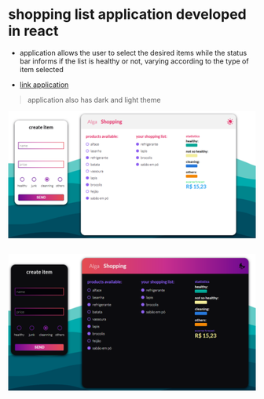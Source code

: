 # shopping list application developed in react

- application allows the user to select the desired items while the status bar informs if the list is healthy or not, varying according to the type of item selected
* [link application](https://sea-shopping-frontend.herokuapp.com/)

> application also has dark and light theme

![light](./src/assets/light_theme.png)
##
##
![dark](./src/assets/dark_theme.png)














